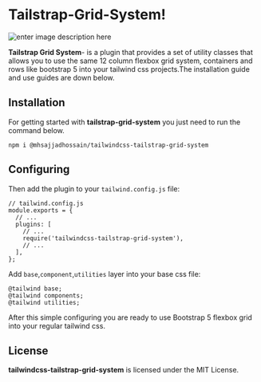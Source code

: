 # Tailstrap-Grid-System!

![enter image description here](https://i.ibb.co/202NCkF/tailstarp-logo.jpg)

**Tailstrap Grid System**- is a plugin that provides a set of utility classes that allows you to use the same 12 column flexbox grid system, containers and rows like bootstrap 5 into your tailwind css projects.The installation guide and use guides are down below.

## Installation

For getting started with **tailstrap-grid-system** you just need to run the command below.

    npm i @mhsajjadhossain/tailwindcss-tailstrap-grid-system

## Configuring

Then add the plugin to your `tailwind.config.js` file:

    // tailwind.config.js
    module.exports = {
      // ...
      plugins: [
        // ...
        require('tailwindcss-tailstrap-grid-system'),
        // ...
      ],
    };

Add `base`,`component`,`utilities` layer into your base css file:

    @tailwind base;
    @tailwind components;
    @tailwind utilities;

After this simple configuring you are ready to use Bootstrap 5 flexbox grid into your regular tailwind css.

## License

**tailwindcss-tailstrap-grid-system** is licensed under the MIT License.
